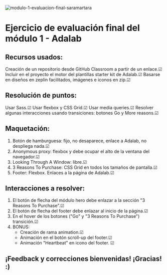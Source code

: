 ![modulo-1-evaluacion-final-saramartara](https://http://beta.adalab.es/modulo-1-evaluacion-final-saramartara/)

# Ejercicio de evaluación final del módulo 1 - Adalab

## Recursos usados:

Creación de un repositorio desde GitHub Classroom a partir de un enlace.☑
Incluir en el proyecto el motor del plantillas starter kit de Adalab.☑
Basarse en diseños en zeplin facilitados, imágenes e iconos en zip.☑

## Resolución de puntos:

Usar Sass.☑
Usar flexbox y CSS Grid.☑
Usar media queries.☑
Resolver algunas interacciones usando transiciones: botones Go y More reasons.☑

## Maquetación:

1. Botón de hamburguesa: fijo, no desaparece, enlace a Adalab, no despliega nada.☑
2. Anonymous proxy: flexbox y debe ocupar el alto de la ventana del navegador.☑
3. Looking Through A Window: libre.☑
4. 3 Reasons To Purchase: CSS Grid en todos los tamaños de pantalla.☑
5. Footer: Flexbox. Enlaces a la página de Adalab.☑

## Interacciones a resolver:

1. El botón de flecha del módulo hero debe enlazar a la sección "3 Reasons To Purchase".☑
2. El botón de flecha del footer debe enlazar al inicio de la página.☑
3. En el hover de los botones ("Go" y "3 Reasons To Purchase") transición.☑
4. BONUS:
   - Creación de rama animation.☑
   - Animación en el botón scroll-up del footer.☑
   - Animación "Heartbeat" en icono del footer. ☑

## ¡Feedback y correcciones bienvenidas! ¡Gracias! :)

